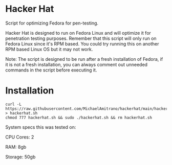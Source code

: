# Hacker Hat
Script for optimizing Fedora for pen-testing.

Hacker Hat is designed to run on Fedora Linux and will optimize it for penetration testing purposes. Remember that this script will only run on Fedora Linux since it's RPM based. You could try running this on another RPM based Linux OS but it may not work.

Note: The script is designed to be run after a fresh installation of Fedora, if it is not a fresh installation, you can always comment out unneeded commands in the script before executing it. 

# Installation
```
curl -L https://raw.githubusercontent.com/MichaelAmitrano/hackerhat/main/hackerhat.sh > hackerhat.sh
chmod 777 hackerhat.sh && sudo ./hackerhat.sh && rm hackerhat.sh
```
System specs this was tested on:

CPU Cores: 2

RAM: 8gb

Storage: 50gb
